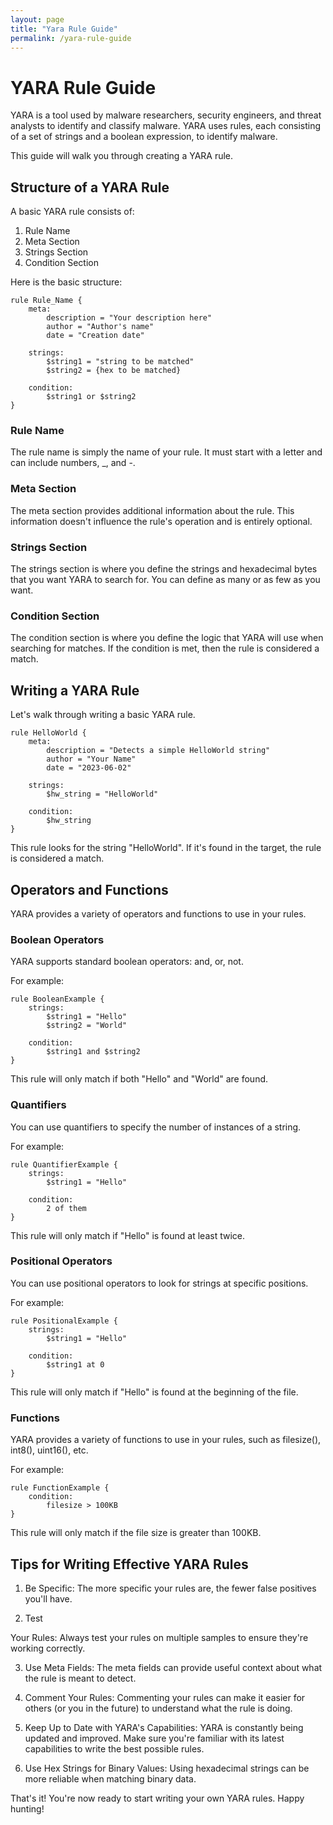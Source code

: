 ```yaml
---
layout: page
title: "Yara Rule Guide"
permalink: /yara-rule-guide
---
```

# YARA Rule Guide

YARA is a tool used by malware researchers, security engineers, and threat analysts to identify and classify malware. YARA uses rules, each consisting of a set of strings and a boolean expression, to identify malware.

This guide will walk you through creating a YARA rule.

## Structure of a YARA Rule

A basic YARA rule consists of:

1. Rule Name
2. Meta Section
3. Strings Section
4. Condition Section

Here is the basic structure:

```yara
rule Rule_Name {
    meta:
        description = "Your description here"
        author = "Author's name"
        date = "Creation date"

    strings:
        $string1 = "string to be matched"
        $string2 = {hex to be matched}

    condition:
        $string1 or $string2
}
```

### Rule Name

The rule name is simply the name of your rule. It must start with a letter and can include numbers, _, and -.

### Meta Section

The meta section provides additional information about the rule. This information doesn't influence the rule's operation and is entirely optional.

### Strings Section

The strings section is where you define the strings and hexadecimal bytes that you want YARA to search for. You can define as many or as few as you want.

### Condition Section

The condition section is where you define the logic that YARA will use when searching for matches. If the condition is met, then the rule is considered a match.

## Writing a YARA Rule

Let's walk through writing a basic YARA rule.

```yara
rule HelloWorld {
    meta:
        description = "Detects a simple HelloWorld string"
        author = "Your Name"
        date = "2023-06-02"

    strings:
        $hw_string = "HelloWorld"

    condition:
        $hw_string
}
```

This rule looks for the string "HelloWorld". If it's found in the target, the rule is considered a match.

## Operators and Functions

YARA provides a variety of operators and functions to use in your rules.

### Boolean Operators

YARA supports standard boolean operators: and, or, not.

For example:

```yara
rule BooleanExample {
    strings:
        $string1 = "Hello"
        $string2 = "World"

    condition:
        $string1 and $string2
}
```

This rule will only match if both "Hello" and "World" are found.

### Quantifiers

You can use quantifiers to specify the number of instances of a string.

For example:

```yara
rule QuantifierExample {
    strings:
        $string1 = "Hello"

    condition:
        2 of them
}
```

This rule will only match if "Hello" is found at least twice.

### Positional Operators

You can use positional operators to look for strings at specific positions.

For example:

```yara
rule PositionalExample {
    strings:
        $string1 = "Hello"

    condition:
        $string1 at 0
}
```

This rule will only match if "Hello" is found at the beginning of the file.

### Functions

YARA provides a variety of functions to use in your rules, such as filesize(), int8(), uint16(), etc.

For example:

```yara
rule FunctionExample {
    condition:
        filesize > 100KB
}
```

This rule will only match if the file size is greater than 100KB.

## Tips for Writing Effective YARA Rules

1. Be Specific: The more specific your rules are, the fewer false positives you'll have.

2. Test

 Your Rules: Always test your rules on multiple samples to ensure they're working correctly.

3. Use Meta Fields: The meta fields can provide useful context about what the rule is meant to detect.

4. Comment Your Rules: Commenting your rules can make it easier for others (or you in the future) to understand what the rule is doing.

5. Keep Up to Date with YARA's Capabilities: YARA is constantly being updated and improved. Make sure you're familiar with its latest capabilities to write the best possible rules.

6. Use Hex Strings for Binary Values: Using hexadecimal strings can be more reliable when matching binary data.

That's it! You're now ready to start writing your own YARA rules. Happy hunting!
